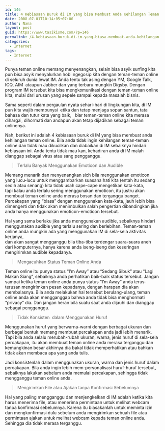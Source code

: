 ```yaml
---
id: 146
title: 4 Kebiasaan Buruk di IM yang bisa Membuat Anda Kehilangan Teman Online
date: 2008-07-01T10:14:05+07:00
author: Nana
layout: post
guid: https://www.tasikisme.com/?p=146
permalink: /4-kebiasaan-buruk-di-im-yang-biasa-membuat-anda-kehilangan-teman-online/
categories:
  - Internet
tags:
  - Internet
---
```

Punya teman online memang menyenangkan, selain bisa asyik surfing kita pun bisa asyik menyalurkan hobi ngegosip kita dengan teman-teman online di seluruh dunia lewat IM. Anda tentu tak asing dengan YM, Google Talk,  
ICQ, AIM  ataupun Jabber dan yang terbaru mungkin Digsby. Dengan program IM tersebut kita bisa mengkomunikasi dengan teman-teman online kita, mulai dari urusan yang sepele sampai kepada masalah bisnis.

Sama seperti dalam pergaulan nyata sehari-hari di lingkungan kita, di IM pun kita wajib mempunyai  etika dan tetap menjaga sopan santun, tata bahasa dan tutur kata yang baik,   biar teman-teman online kita merasa dihargai, dihormati dan andapun akan tetap dijadikan sebagai teman onlinenya.

Nah, berikut ini adalah 4 kebiasaan buruk di IM yang bisa membuat anda kehilangan teman online. Bila anda tidak ingin kehilangan teman-teman online dan tidak mau dikucilkan dan diabaikan di IM sebaiknya hindari kebiasaan ini. Anda tentu tidak mau kan, kehadiran anda di IM malah dianggap sebagai virus atau sang pengganggu.

> Terlalu Banyak Menggunakan Emoticon dan Audible

Memang menarik dan menyenangkan sich bila menggunakan emoticon yang lucu-lucu untuk menggambarkan suasana hati kita (entah itu sedang sedih atau senang) kita tidak usah cape-cape mengetikan kata-kata,  
tapi kalau anda terlalu sering menggunakan emoticon, itu justru akan membuat teman online anda merasa bosan dan terganggu banget. Percakapan yang “biasa” dengan menggunakan kata-kata, jauh lebih bisa dimengerti dan tidak akan menimbulkan salah pengertian dibandingkan jika anda hanya menggunakan emoticon-emoticon tersebut.

Hal yang sama berlaku jika anda menggunakan audible, sebaiknya hindari menggunakan audible yang terlalu sering dan berlebihan. Teman-teman online anda mungkin ada yang menggunakan IM di sela-sela aktivitas kerjanya,  
dan akan sangat mengganggu bila tiba-tiba terdengar suara-suara aneh dari komputernya, hanya karena anda iseng-iseng dan keseringan mengirimkan audible kepadanya.

> Mengacuhkan Status Teman Online Anda

Teman online itu punya status “I’m Away” atau “Sedang Sibuk” atau “Lagi Makan Siang”, sebaiknya anda perhatikan baik-baik status tersebut. Jangan sampai ketika teman online anda punya status “I’m Away” anda terus-terusan mengirimkan pesan kepadanya, dengan harapan dia akan membalasnya. Bila anda melakukan hal tersebut berulang-ulang, teman online anda akan mengganggap bahwa anda tidak bisa menghormati “privacy” dia. Dan jangan heran bila suatu saat anda dijauhi dan dianggap sebagai pengganggu.

> Tidak Konsisten  dalam Menggunakan Huruf

Menggunakan huruf yang berwarna-warni dengan berbagai ukuran dan berbagai bentuk memang membuat percakapan anda jadi lebih menarik. Tapi bila anda selalu merubah-rubah ukuran, warna, jenis huruf di sela-sela percakapan, itu akan membuat teman online anda merasa terganggu dan kemungkinan besar akhirnya dia bakal tidak memperhatikan atau bahkan tidak akan membaca apa yang anda tulis.

Jadi konsistenlah dalam menggunakan ukuran, warna dan jenis huruf dalam percakapan. Bila anda ingin lebih mem-personalisasi huruf-huruf tersebut, sebaiknya lakukan sebelum anda memulai percakapan, sehingga tidak mengganggu teman online anda.

> Mengirimkan File atau Ajakan tanpa Konfirmasi Sebelumnya

Hal yang paling mengganggu dan menjengkelkan di IM adalah ketika kita harus menerima file, atau menerima permintaan untuk melihat webcam tanpa konfirmasi sebelumnya. Karena itu biasakanlah untuk meminta izin dan mengkonfirmasi dulu sebelum anda mengirimkan sebuah file atau permintaan ajakan untuk melihat webcam kepada teman online anda. Sehingga dia tidak merasa terganggu.